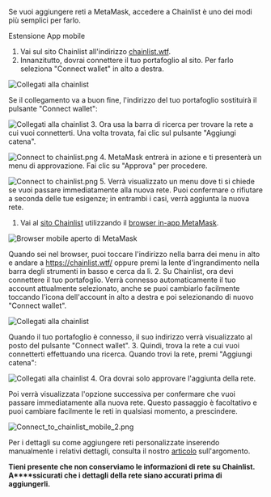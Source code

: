 Se vuoi aggiungere reti a MetaMask, accedere a Chainlist è uno dei modi più semplici per farlo.




Estensione App mobile


1. Vai sul sito Chainlist all'indirizzo [chainlist.wtf](https://chainlist.wtf/).
2. Innanzitutto, dovrai connettere il tuo portafoglio al sito. Per farlo seleziona "Connect wallet" in alto a destra.


![Collegati alla chainlist](https://support.metamask.io/hc/article_attachments/13282472358683)


Se il collegamento va a buon fine, l'indirizzo del tuo portafoglio sostituirà il pulsante "Connect wallet":


![Collegati alla chainlist](https://support.metamask.io/hc/article_attachments/13282471834779)
3. Ora usa la barra di ricerca per trovare la rete a cui vuoi connetterti. Una volta trovata, fai clic sul pulsante "Aggiungi catena".


![Connect to chainlist.png](https://support.metamask.io/hc/article_attachments/13282429575451)
4. MetaMask entrerà in azione e ti presenterà un menu di approvazione. Fai clic su "Approva" per procedere.


![Connect to chainlist.png](https://support.metamask.io/hc/article_attachments/13282471751451)
5. Verrà visualizzato un menu dove ti si chiede se vuoi passare immediatamente alla nuova rete. Puoi confermare o rifiutare a seconda delle tue esigenze; in entrambi i casi, verrà aggiunta la nuova rete.




1. Vai al [sito Chainlist](https://chainlist.wtf/) utilizzando il [browser in-app MetaMask](https://support.metamask.io/hc/en-us/articles/6356387482523).


![Browser mobile aperto di MetaMask](https://support.metamask.io/hc/article_attachments/13282653218075)


Quando sei nel browser, puoi toccare l'indirizzo nella barra dei menu in alto e andare a <https://chainlist.wtf/> oppure premi la lente d'ingrandimento nella barra degli strumenti in basso e cerca da lì.
2. Su Chainlist, ora devi connettere il tuo portafoglio. Verrà connesso automaticamente il tuo account attualmente selezionato, anche se puoi cambiarlo facilmente toccando l'icona dell'account in alto a destra e poi selezionando di nuovo "Connect wallet".


![Collegati alla chainlist](https://support.metamask.io/hc/article_attachments/13283060389275)


Quando il tuo portafoglio è connesso, il suo indirizzo verrà visualizzato al posto del pulsante "Connect wallet".
3. Quindi, trova la rete a cui vuoi connetterti effettuando una ricerca. Quando trovi la rete, premi "Aggiungi catena":


![Collegati alla chainlist](https://support.metamask.io/hc/article_attachments/13282429575451)
4. Ora dovrai solo approvare l'aggiunta della rete.


Poi verrà visualizzata l'opzione successiva per confermare che vuoi passare immediatamente alla nuova rete. Questo passaggio è facoltativo e puoi cambiare facilmente le reti in qualsiasi momento, a prescindere.


![Connect_to_chainlist_mobile_2.png](https://support.metamask.io/hc/article_attachments/13283299094555)




Per i dettagli su come aggiungere reti personalizzate inserendo manualmente i relativi dettagli, consulta il nostro [articolo](https://support.metamask.io/hc/en-us/articles/360043227612-How-to-add-a-custom-network-RPC) sull'argomento. 


**Tieni presente che non conserviamo le informazioni di rete su Chainlist. A****ssicurati che i dettagli della rete siano accurati prima di aggiungerli.**


 

